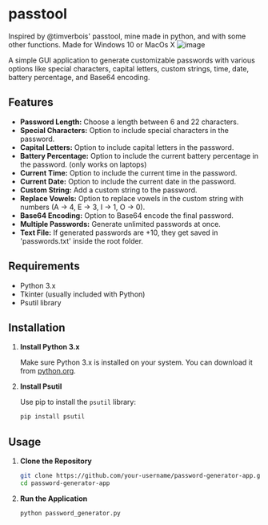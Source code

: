 # passtool
Inspired by @timverbois' passtool, mine made in python, and with some other functions. Made for Windows 10 or MacOs X
![image](https://github.com/madhead341/passtool/assets/106779656/7e8d39d6-02ac-45cb-88d3-652dc63f85f2)


A simple GUI application to generate customizable passwords with various options like special characters, capital letters, custom strings, time, date, battery percentage, and Base64 encoding.

## Features

- **Password Length:** Choose a length between 6 and 22 characters.
- **Special Characters:** Option to include special characters in the password.
- **Capital Letters:** Option to include capital letters in the password.
- **Battery Percentage:** Option to include the current battery percentage in the password. (only works on laptops)
- **Current Time:** Option to include the current time in the password.
- **Current Date:** Option to include the current date in the password.
- **Custom String:** Add a custom string to the password.
- **Replace Vowels:** Option to replace vowels in the custom string with numbers (A -> 4, E -> 3, I -> 1, O -> 0).
- **Base64 Encoding:** Option to Base64 encode the final password.
- **Multiple Passwords:** Generate unlimited passwords at once.
- **Text File:** If generated passwords are +10, they get saved in 'passwords.txt' inside the root folder.

## Requirements

- Python 3.x
- Tkinter (usually included with Python)
- Psutil library

## Installation

1. **Install Python 3.x**

   Make sure Python 3.x is installed on your system. You can download it from [python.org](https://www.python.org/downloads/).

2. **Install Psutil**

   Use pip to install the `psutil` library:
   ```sh
   pip install psutil
   ```

## Usage

1. **Clone the Repository**
   ```sh
   git clone https://github.com/your-username/password-generator-app.git
   cd password-generator-app
   ```

2. **Run the Application**
   ```sh
   python password_generator.py
   ```
